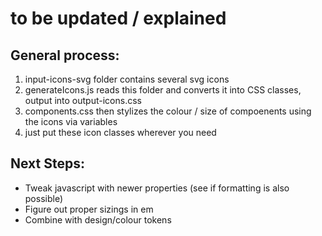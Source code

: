 # to be updated / explained
## General process:
1) input-icons-svg folder contains several svg icons
2) generateIcons.js reads this folder and converts it into CSS classes, output into output-icons.css
3) components.css then stylizes the colour / size of compoenents using the icons via variables
4) just put these icon classes wherever you need

## Next Steps:
- Tweak javascript with newer properties (see if formatting is also possible)
- Figure out proper sizings in em
- Combine with design/colour tokens
